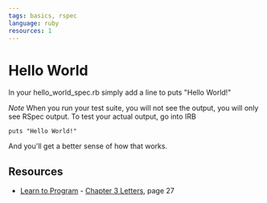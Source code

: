 ```yaml
---
tags: basics, rspec
language: ruby
resources: 1
---
```


# Hello World

In your hello_world_spec.rb simply add a line to puts "Hello World!"

*Note* When you run your test suite, you will not see the output, you will only see RSpec output. To test your actual output, go into IRB

```
puts "Hello World!"
```

And you'll get a better sense of how that works.
## Resources
* [Learn to Program](http://books.flatironschool.com/books/43?page=27) - [Chapter 3 Letters](http://books.flatironschool.com/books/43?page=27), page 27
